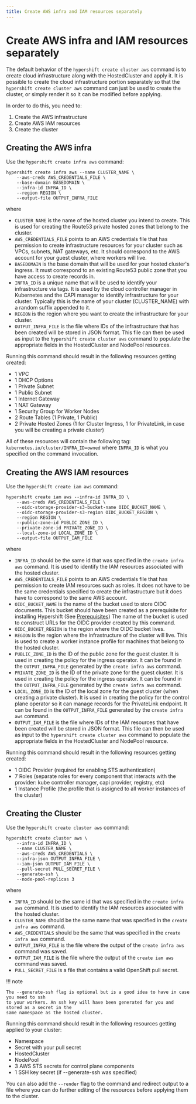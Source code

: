 ```yaml
---
title: Create AWS infra and IAM resources separately
---
```


# Create AWS infra and IAM resources separately

The default behavior of the `hypershift create cluster aws` command is to create cloud infrastructure
along with the HostedCluster and apply it. It is possible to create the cloud infrastructure portion
separately so that the `hypershift create cluster aws` command can just be used to create the cluster,
or simply render it so it can be modified before applying.

In order to do this, you need to:
1. Create the AWS infrastructure
2. Create AWS IAM resources
3. Create the cluster

## Creating the AWS infra

Use the `hypershift create infra aws` command:

    hypershift create infra aws --name CLUSTER_NAME \
        --aws-creds AWS_CREDENTIALS_FILE \
        --base-domain BASEDOMAIN \
        --infra-id INFRA_ID \
        --region REGION \
        --output-file OUTPUT_INFRA_FILE

where

* `CLUSTER_NAME` is the name of the hosted cluster you intend to create. This is used for creating
    the Route53 private hosted zones that belong to the cluster.
* `AWS_CREDENTIALS_FILE` points to an AWS credentials file that has permission to create
    infrastructure resources for your cluster such as VPCs, subnets, NAT gateways, etc.
    It should correspond to the AWS account for your guest cluster, where workers will live.
* `BASEDOMAIN` is the base domain that will be used for your hosted cluster's ingress. It must
    correspond to an existing Route53 public zone that you have access to create records in.
* `INFRA_ID` is a unique name that will be used to identify your infrastructure via tags. It is used
    by the cloud controller manager in Kubernetes and the CAPI manager to identify infrastructure
    for your cluster. Typically this is the name of your cluster (CLUSTER_NAME) with a random
    suffix appended to it.
* `REGION` is the region where you want to create the infrastructure for your cluster.
* `OUTPUT_INFRA_FILE` is the file where IDs of the infrastructure that has been created will be stored in JSON format.
    This file can then be used as input to the `hypershift create cluster aws` command to populate
    the appropriate fields in the HostedCluster and NodePool resources.


Running this command should result in the following resources getting created:

* 1 VPC
* 1 DHCP Options
* 1 Private Subnet
* 1 Public Subnet
* 1 Internet Gateway
* 1 NAT Gateway
* 1 Security Group for Worker Nodes
* 2 Route Tables (1 Private, 1 Public)
* 2 Private Hosted Zones (1 for Cluster Ingress, 1 for PrivateLink, in case you will be creating a private cluster)

All of these resources will contain the following tag:
`kubernetes.io/cluster/INFRA_ID=owned`
where `INFRA_ID` is what you specified on the command invocation.

## Creating the AWS IAM resources

Use the `hypershift create iam aws` command:

    hypershift create iam aws --infra-id INFRA_ID \
        --aws-creds AWS_CREDENTIALS_FILE \
        --oidc-storage-provider-s3-bucket-name OIDC_BUCKET_NAME \
        --oidc-storage-provider-s3-region OIDC_BUCKET_REGION \
        --region REGION \
        --public-zone-id PUBLIC_ZONE_ID \
        --private-zone-id PRIVATE_ZONE_ID \
        --local-zone-id LOCAL_ZONE_ID \
        --output-file OUTPUT_IAM_FILE

where

* `INFRA_ID` should be the same id that was specified in the `create infra aws` command. It is
    used to identify the IAM resources associated with the hosted cluster.
* `AWS_CREDENTIALS_FILE` points to an AWS credentials file that has permission to create
    IAM resources such as roles. It does not have to be the same credentials specified to create
    the infrastructure but it does have to correspond to the same AWS account.
* `OIDC_BUCKET_NAME` is the name of the bucket used to store OIDC documents. This bucket should have been
    created as a prerequisite for installing Hypershift (See [Prerequisites](../../../getting-started/#Prerequisites))
    The name of the bucket is used to construct URLs for the OIDC provider created by this command.
* `OIDC_BUCKET_REGION` is the region where the OIDC bucket lives.
* `REGION` is the region where the infrastructure of the cluster will live. This is used to create a worker
    instance profile for machines that belong to the hosted cluster.
* `PUBLIC_ZONE_ID` is the ID of the public zone for the guest cluster. It is used in creating the policy for the ingress operator.
    It can be found in the `OUTPUT_INFRA_FILE` generated by the `create infra aws` command.
* `PRIVATE_ZONE_ID` is the ID of the private zone for the guest cluster. It is used in creating the policy for the ingress operator.
    It can be found in the `OUTPUT_INFRA_FILE` generated by the `create infra aws` command.
* `LOCAL_ZONE_ID` is the ID of the local zone for the guest cluster (when creating a private cluster). It is used in creating the policy
    for the control plane operator so it can manage records for the PrivateLink endpoint.
    It can be found in the `OUTPUT_INFRA_FILE` generated by the `create infra aws` command.
* `OUTPUT_IAM_FILE` is the file where IDs of the IAM resources that have been created will be stored in JSON format.
    This file can then be used as input to the `hypershift create cluster aws` command to populate
    the appropriate fields in the HostedCluster and NodePool resource.

Running this command should result in the following resources getting created:

* 1 OIDC Provider (required for enabling STS authentication)
* 7 Roles (separate roles for every component that interacts with the provider: kube controller manager, capi provider, registry, etc)
* 1 Instance Profile (the profile that is assigned to all worker instances of the cluster)

## Creating the Cluster

Use the `hypershift create cluster aws` command:

    hypershift create cluster aws \
        --infra-id INFRA_ID \
        --name CLUSTER_NAME \
        --aws-creds AWS_CREDENTIALS \
        --infra-json OUTPUT_INFRA_FILE \
        --iam-json OUTPUT_IAM_FILE \
        --pull-secret PULL_SECRET_FILE \
        --generate-ssh \
        --node-pool-replicas 3

where

* `INFRA_ID` should be the same id that was specified in the `create infra aws` command. It is
    used to identify the IAM resources associated with the hosted cluster.
* `CLUSTER_NAME` should be the same name that was specified in the `create infra aws` command.
* `AWS_CREDENTIALS` should be the same that was specified in the `create infra aws` command.
* `OUTPUT_INFRA_FILE` is the file where the output of the `create infra aws` command was saved.
* `OUTPUT_IAM_FILE` is the file where the output of the `create iam aws` command was saved.
* `PULL_SECRET_FILE` is a file that contains a valid OpenShift pull secret.

!!! note

    The --generate-ssh flag is optional but is a good idea to have in case you need to ssh 
    to your workers. An ssh key will have been generated for you and stored as a secret in the 
    same namespace as the hosted cluster.

Running this command should result in the following resources getting applied to your cluster:

* Namespace
* Secret with your pull secret
* HostedCluster
* NodePool
* 3 AWS STS secrets for control plane components
* 1 SSH key secret (if --generate-ssh was specified)

You can also add the `--render` flag to the command and redirect output to a file where you 
can do further editing of the resources before applying them to the cluster.
